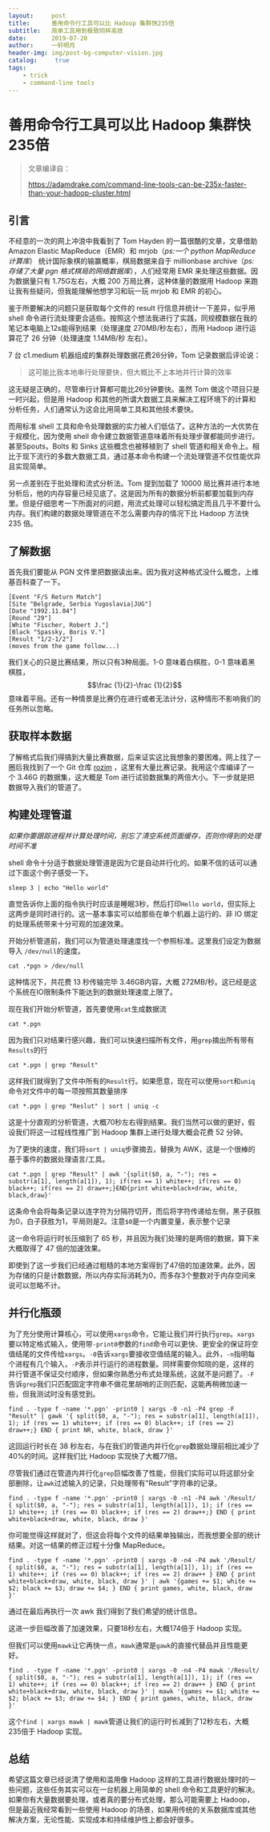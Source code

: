 ```yaml
---
layout:     post
title:      善用命令行工具可以比 Hadoop 集群快235倍
subtitle:   简单工具用到极致同样高效
date:       2019-07-20
author:     一轩明月
header-img: img/post-bg-computer-vision.jpg
catalog: 	 true
tags:
    - trick
    - command-line tools
---
```


# 善用命令行工具可以比 Hadoop 集群快235倍

> 文章编译自：
>
> https://adamdrake.com/command-line-tools-can-be-235x-faster-than-your-hadoop-cluster.html

## 引言

不经意的一次的网上冲浪中我看到了 Tom Hayden 的一篇很酷的文章，文章借助 Amazon Elastic MapReduce（EMR）和 mrjob（_ps:一个 python MapReduce 计算库_） 统计国际象棋的输赢概率，棋局数据来自于 millionbase archive（_ps:存储了大量 pgn 格式棋局的网络数据库_），人们经常用 EMR 来处理这些数据。因为数据量只有 1.75G左右，大概 200 万局比赛，这种体量的数据用 Hadoop 来跑让我有些疑问，但我能理解他想学习和玩一玩 mrjob 和 EMR 的初心。

鉴于所要解决的问题只是获取每个文件的 result 行信息并统计一下差异，似乎用 shell 命令进行流处理更合适些。按照这个想法我进行了实践，同规模数据在我的笔记本电脑上12s能得到结果（处理速度 270MB/秒左右），而用  Hadoop 进行运算花了 26 分钟（处理速度 1.14MB/秒 左右）。

7 台 c1.medium 机器组成的集群处理数据花费26分钟，Tom 记录数据后评论说：

> 这可能比我本地串行处理要快，但大概比不上本地并行计算的效率

这无疑是正确的，尽管串行计算都可能比26分钟要快。虽然 Tom 做这个项目只是一时兴起，但是用 Hadoop 和其他的所谓大数据工具来解决工程环境下的计算和分析任务，人们通常认为这会比用简单工具和其他技术要快。

而用标准 shell 工具和命令处理数据的实力被人们低估了。这种方法的一大优势在于规模化，因为使用 shell 命令建立数据管道意味着所有处理步骤都能同步进行。甚至Spouts，Bolts 和 Sinks 这些概念也被移植到了 shell 管道和相关命令上。相比于现下流行的多数大数据工具，通过基本命令构建一个流处理管道不仅性能优异且实现简单。

另一点差别在于批处理和流式分析法。Tom 提到加载了 10000 局比赛并进行本地分析后，他的内存容量已经见底了。这是因为所有的数据分析前都要加载到内存里。但是仔细思考一下所面对的问题，用流式处理可以轻松搞定而且几乎不要什么内存。我们构建的数据处理管道在不怎么需要内存的情况下比 Hadoop 方法快 235 倍。

## 了解数据

首先我们要能从 PGN 文件里把数据读出来。因为我对这种格式没什么概念，上维基百科查了一下。

```
[Event "F/S Return Match"]
[Site "Belgrade, Serbia Yugoslavia|JUG"]
[Date "1992.11.04"]
[Round "29"]
[White "Fischer, Robert J."]
[Black "Spassky, Boris V."]
[Result "1/2-1/2"]
(moves from the game follow...)
```

我们关心的只是比赛结果，所以只有3种局面。1-0 意味着白棋胜，0-1 意味着黑棋胜，$$\frac {1}{2}-\frac {1}{2}$$意味着平局。还有一种情景是比赛仍在进行或者无法计分，这种情形不影响我们的任务所以忽略。

## 获取样本数据

了解格式后我们得搞到大量比赛数据，后来证实这比我想象的要困难。网上找了一圈后我找到了一个 Git 仓库 [rozim](https://github.com/rozim/ChessData) ，这里有大量比赛记录。我用这个库编译了一个 3.46G 的数据集，这大概是 Tom 进行试验数据集的两倍大小。下一步就是把数据导入我们的管道了。

## 构建处理管道

_如果你要跟踪进程并计算处理时间，别忘了清空系统页面缓存，否则你得到的处理时间不准_

shell 命令十分适于数据处理管道是因为它是自动并行化的。如果不信的话可以通过下面这个例子感受一下。

```shell
sleep 3 | echo "Hello world"
```

直觉告诉你上面的指令执行时应该是睡眠3秒，然后打印`Hello world`，但实际上这两步是同时进行的。这一基本事实可以给那些在单个机器上运行的、非 IO 绑定的处理系统带来十分可观的加速效果。

开始分析管道前，我们可以为管道处理速度找一个参照标准。这里我们设定为数据导入 `/dev/null`的速度。

```shell
cat .*pgn > /dev/null
```

这种情况下，共花费 13 秒传输完毕 3.46GB内容，大概 272MB/秒。这已经是这个系统在IO限制条件下能达到的数据处理速度上限了。

现在我们开始分析管道，首先要使用`cat`生成数据流

```shell
cat *.pgn
```

因为我们只对结果行感兴趣，我们可以快速扫描所有文件，用`grep`摘出所有带有`Results`的行

```shell
cat *.pgn | grep "Result"
```

这样我们就得到了文件中所有的`Result`行。如果愿意，现在可以使用`sort`和`uniq`命令对文件中的每一项按照其数量排序

```shell
cat *.pgn | grep "Reslut" | sort | uniq -c
```

这是十分直观的分析管道，大概70秒左右得到结果。我们当然可以做的更好，假设我们将这一过程线性推广到 Hadoop 集群上进行处理大概会花费 52 分钟。

为了更快的速度，我们将`sort | uniq`步骤摘去，替换为 AWK，这是一个很棒的基于事件的数据处理语言/工具。

```shell
cat *.pgn | grep "Result" | awk '{split($0, a, "-"); res = substr(a[1], length(a[1]), 1); if(res == 1) white++; if(res == 0) black++; if(res == 2) draw++;}END{print white+black+draw, white, black,draw}'
```

这条命令会将每条记录以连字符为分隔符切开，而后将字符传递给左侧，黑子获胜为0，白子获胜为1，平局则是2。注意`$0`是一个内置变量，表示整个记录

这一命令将运行时长压缩到了 65 秒，并且因为我们处理的是两倍的数据，算下来大概取得了 47 倍的加速效果。

即使到了这一步我们已经通过粗糙的本地方案得到了47倍的加速效果。此外，因为存储的只是计数数据，所以内存实际消耗为0，而多存3个整数对于内存空间来说可以忽略不计。

## 并行化瓶颈

为了充分使用计算核心，可以使用`xargs`命令，它能让我们并行执行`grep`。`xargs`要以特定格式输入，使用带`-print0`参数的`find`命令可以更快、更安全的保证将空值结尾的文件传给`xargs`。`-0`告诉`xargs`要接收空值结尾的输入。此外，`-n`指明每个进程有几个输入，`-P`表示并行运行的进程数量。同样需要你知晓的是，这样的并行管道不保证交付顺序，但如果你熟悉分布式处理系统，这就不是问题了。`-F`告诉`grep`我们只匹配固定字符串不做花里胡哨的正则匹配，这能再稍微加速一些，但我测试时没有感觉到。

```shell
find . -type f -name '*.pgn' -print0 | xargs -0 -n1 -P4 grep -F "Result" | gawk '{ split($0, a, "-"); res = substr(a[1], length(a[1]), 1); if (res == 1) white++; if (res == 0) black++; if (res == 2) draw++;} END { print NR, white, black, draw }'
```

这回运行时长在 38 秒左右，与在我们的管道内并行化`grep`数据处理前相比减少了40%的时间。这样我们比 Hadoop 实现快了大概77倍。

尽管我们通过在管道内并行化`grep`巨幅改善了性能，但我们实际可以将这部分全部删除，让`awk`过滤输入的记录，只处理带有"Result"字符串的记录。

```shell
find . -type f -name '*.pgn' -print0 | xargs -0 -n1 -P4 awk '/Result/ { split($0, a, "-"); res = substr(a[1], length(a[1]), 1); if (res == 1) white++; if (res == 0) black++; if (res == 2) draw++;} END { print white+black+draw, white, black, draw }'
```

你可能觉得这样就对了，但这会将每个文件的结果单独输出，而我想要全部的统计结果。对这一结果的修正过程十分像 MapReduce。

```shell
find . -type f -name '*.pgn' -print0 | xargs -0 -n4 -P4 awk '/Result/ { split($0, a, "-"); res = substr(a[1], length(a[1]), 1); if (res == 1) white++; if (res == 0) black++; if (res == 2) draw++ } END { print white+black+draw, white, black, draw }' | awk '{games += $1; white += $2; black += $3; draw += $4; } END { print games, white, black, draw }'
```

通过在最后再执行一次 awk 我们得到了我们希望的统计信息。

这进一步巨幅改善了加速效果，只要18秒左右，大概174倍于 Hadoop 实现。

但我们可以使用`mawk`让它再快一点，`mawk`通常是`gawk`的直接代替品并且性能更好。

```shell
find . -type f -name '*.pgn' -print0 | xargs -0 -n4 -P4 mawk '/Result/ { split($0, a, "-"); res = substr(a[1], length(a[1]), 1); if (res == 1) white++; if (res == 0) black++; if (res == 2) draw++ } END { print white+black+draw, white, black, draw }' | mawk '{games += $1; white += $2; black += $3; draw += $4; } END { print games, white, black, draw }'
```

这个`find | xargs mawk | mawk`管道让我们的运行时长减到了12秒左右，大概235倍于 Hadoop 实现。

## 总结

希望这篇文章已经说清了使用和滥用像 Hadoop 这样的工具进行数据处理时的一些问题，这些任务其实可以在一台机器上用简单的 shell 命令和工具更好的解决。如果你有大量数据要处理，或者真的要分布式处理，那么可能需要上 Hadoop，但是最近我经常看到一些使用 Hadoop 的场景，如果用传统的关系数据库或其他解决方案，无论性能、实现成本和持续维护性上都会好很多。
